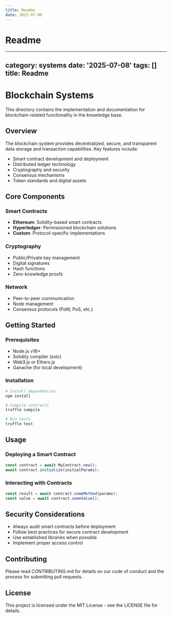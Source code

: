 ```yaml
---
title: Readme
date: 2025-07-08
---
```


# Readme

---
category: systems
date: '2025-07-08'
tags: []
title: Readme
---

# Blockchain Systems

This directory contains the implementation and documentation for blockchain-related functionality in the knowledge base.

## Overview

The blockchain system provides decentralized, secure, and transparent data storage and transaction capabilities. Key features include:

- Smart contract development and deployment
- Distributed ledger technology
- Cryptography and security
- Consensus mechanisms
- Token standards and digital assets

## Core Components

### Smart Contracts
- **Ethereum**: Solidity-based smart contracts
- **Hyperledger**: Permissioned blockchain solutions
- **Custom**: Protocol-specific implementations

### Cryptography
- Public/Private key management
- Digital signatures
- Hash functions
- Zero-knowledge proofs

### Network
- Peer-to-peer communication
- Node management
- Consensus protocols (PoW, PoS, etc.)

## Getting Started

### Prerequisites
- Node.js v16+
- Solidity compiler (solc)
- Web3.js or Ethers.js
- Ganache (for local development)

### Installation
```bash
# Install dependencies
npm install

# Compile contracts
truffle compile

# Run tests
truffle test
```

## Usage

### Deploying a Smart Contract
```javascript
const contract = await MyContract.new();
await contract.initialize(initialParams);
```

### Interacting with Contracts
```javascript
const result = await contract.someMethod(params);
const value = await contract.someValue();
```

## Security Considerations

- Always audit smart contracts before deployment
- Follow best practices for secure contract development
- Use established libraries when possible
- Implement proper access control

## Contributing

Please read CONTRIBUTING.md for details on our code of conduct and the process for submitting pull requests.

## License

This project is licensed under the MIT License - see the LICENSE file for details.
